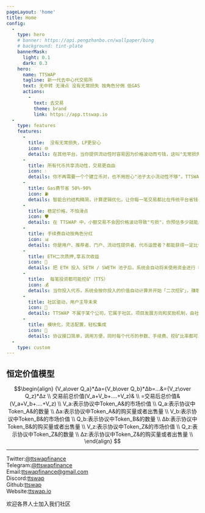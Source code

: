 ```yaml
---
pageLayout: 'home'
title: Home
config:
  -
    type: hero
    # banner: https://api.pengzhanbo.cn/wallpaper/bing
    # background: tint-plate
    bannerMask:
      light: 0.1
      dark: 0.3
    hero:
      name: TTSWAP
      tagline: 新一代去中心代交易所
      text: 无中转 无滑点 没有无常损失 按角色分佣 低GAS
      actions:
        -
          text: 去交易
          theme: brand
          link: https://app.ttswap.io
  -
    type: features
    features:
      -
        title:  没有无常损失，LP更安心
        icon: 🌐
        details: 在其他平台，当你提供流动性时容易因为价格波动而亏钱，这叫"无常损失"。TTSWAP 的机制可以有效避免这个问题，你的投入不会减少。
      -
        title: 所有代币共享流动性，交易更自由
        icon: 💧
        details: 你不再需要一个个建立币对，也不用担心"池子太小流动性不够"。TTSWAP 让所有币对中的同一个代币共用一个超级池子，交易更快、更顺畅。
      -
        title: Gas费节省 50%-90%
        icon: ⛽️
        details: 智能合约结构精简，计算逻辑优化，让你每一笔交易都比在传统平台省钱——Gas 省得看得见。
      -
        title: 稳定价格，不怕滑点
        icon: 🛡️
        details: 在 TTSWAP 中，小额交易不会因价格波动导致"亏损"，你预估多少就能成交多少——交易体验更可控。
      -
        title: 手续费自动按角色分红
        icon: 📊
        details: 你是用户、推荐者、门户、流动性提供者、代币运营者？都能获得一定比例的手续费分润，人人可参与。
      -
        title: ETH二次质押,享五次收益
        icon: 🌱
        details: 把 ETH 投入 SETH / SWETH 池子后，系统会自动将未使用资金进行 Rocketpool 质押，享受年化 3~5% 的额外回报。
      -
        title:  每笔投资都可能挖矿（TTS）
        icon: 💰
        details: 当你投入代币，系统会按你投入的价值自动计算并开始「二次挖矿」，赚取额外 TTS 奖励。
      -
        title: 社区驱动，用户主导未来
        icon: 👥
        details: TTSWAP 不属于某个公司，它属于社区。项目发展方向和奖励机制，由社区共识推动决定。
      -
        title: 模块化，灵活配置，轻松集成
        icon: 💎
        details: 协议接口简单，调用方便，同时每个代币的参数、手续费、挖矿比率都可以灵活设置，为项目方和开发者提供更多自由度。
  -
    type: custom
---
```

## 恒定价值模型
$$\begin{align}
    {V_a\over Q_a}*Δa={V_b\over Q_b}*Δb=...&={V_z\over Q_z}*Δz  \\
    交易前总价值(V_a+V_b+....+V_z)& \\
    =交易后总价值& (V_a+V_b+....+V_z)  \\
    V_a:表示协议中Token_A&的市场价值  \\
    Q_a:表示协议中Token_A&的数量  \\
    Δa:表示协议中Token_A&的购买量或者出售量  \\
    V_b:表示协议中Token_B&的市场价值  \\
    Q_b:表示协议中Token_B&的数量  \\
    Δb:表示协议中Token_B&的购买量或者出售量  \\
    V_z:表示协议中Token_Z&的市场价值  \\
    Q_z:表示协议中Token_Z&的数量  \\
    Δz:表示协议中Token_Z&的购买量或者出售量  \\
\end{align}
$$

---
Twitter:[@ttswapfinance](https://x.com/ttswapfinance)  
Telegram:[@ttswapfinance](https://t.me/ttswapfinance)  
Email:[ttswapfinance@gmail.com](mailto:ttswapfinance@gmail.com)  
Discord:[ttswap](https://discord.gg/XygqnmQgX3)  
Github:[ttswap](http://github.com/ttswap)  
Website:[ttswap.io](https://ttswap.io)

欢迎各界人士加入我们社区